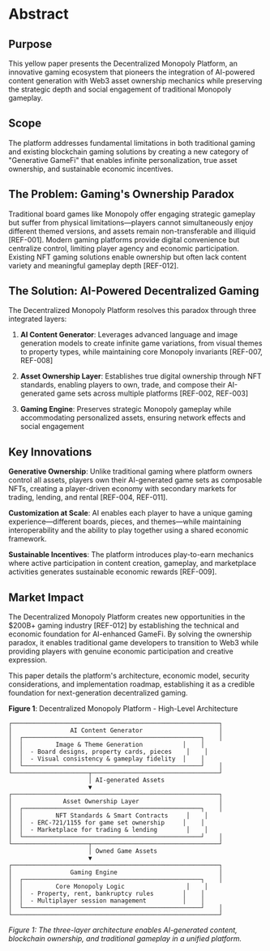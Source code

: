 # Abstract

## Purpose
This yellow paper presents the Decentralized Monopoly Platform, an innovative gaming ecosystem that pioneers the integration of AI-powered content generation with Web3 asset ownership mechanics while preserving the strategic depth and social engagement of traditional Monopoly gameplay.

## Scope
The platform addresses fundamental limitations in both traditional gaming and existing blockchain gaming solutions by creating a new category of "Generative GameFi" that enables infinite personalization, true asset ownership, and sustainable economic incentives.

## The Problem: Gaming's Ownership Paradox

Traditional board games like Monopoly offer engaging strategic gameplay but suffer from physical limitations—players cannot simultaneously enjoy different themed versions, and assets remain non-transferable and illiquid [REF-001]. Modern gaming platforms provide digital convenience but centralize control, limiting player agency and economic participation. Existing NFT gaming solutions enable ownership but often lack content variety and meaningful gameplay depth [REF-012].

## The Solution: AI-Powered Decentralized Gaming

The Decentralized Monopoly Platform resolves this paradox through three integrated layers:

1. **AI Content Generator**: Leverages advanced language and image generation models to create infinite game variations, from visual themes to property types, while maintaining core Monopoly invariants [REF-007, REF-008]

2. **Asset Ownership Layer**: Establishes true digital ownership through NFT standards, enabling players to own, trade, and compose their AI-generated game sets across multiple platforms [REF-002, REF-003]

3. **Gaming Engine**: Preserves strategic Monopoly gameplay while accommodating personalized assets, ensuring network effects and social engagement

## Key Innovations

**Generative Ownership**: Unlike traditional gaming where platform owners control all assets, players own their AI-generated game sets as composable NFTs, creating a player-driven economy with secondary markets for trading, lending, and rental [REF-004, REF-011].

**Customization at Scale**: AI enables each player to have a unique gaming experience—different boards, pieces, and themes—while maintaining interoperability and the ability to play together using a shared economic framework.

**Sustainable Incentives**: The platform introduces play-to-earn mechanics where active participation in content creation, gameplay, and marketplace activities generates sustainable economic rewards [REF-009].

## Market Impact

The Decentralized Monopoly Platform creates new opportunities in the $200B+ gaming industry [REF-012] by establishing the technical and economic foundation for AI-enhanced GameFi. By solving the ownership paradox, it enables traditional game developers to transition to Web3 while providing players with genuine economic participation and creative expression.

This paper details the platform's architecture, economic model, security considerations, and implementation roadmap, establishing it as a credible foundation for next-generation decentralized gaming.

**Figure 1**: Decentralized Monopoly Platform - High-Level Architecture

```
┌─────────────────────────────────────────────────────────┐
│                AI Content Generator                     │
│  ┌─────────────────────────────────────────────────┐    │
│  │         Image & Theme Generation           │    │
│  │  - Board designs, property cards, pieces    │    │
│  │  - Visual consistency & gameplay fidelity  │    │
│  └─────────────────────────────────────────────────┘    │
└─────────────────────┬───────────────────────────────────┘
                      │ AI-generated Assets
                      ▼
┌─────────────────────────────────────────────────────────┐
│              Asset Ownership Layer                      │
│  ┌─────────────────────────────────────────────────┐    │
│  │         NFT Standards & Smart Contracts     │    │
│  │  - ERC-721/1155 for game set ownership     │    │
│  │  - Marketplace for trading & lending        │    │
│  └─────────────────────────────────────────────────┘    │
└─────────────────────┬───────────────────────────────────┘
                      │ Owned Game Assets
                      ▼
┌─────────────────────────────────────────────────────────┐
│                Gaming Engine                            │
│  ┌─────────────────────────────────────────────────┐    │
│  │         Core Monopoly Logic                 │    │
│  │  - Property, rent, bankruptcy rules        │    │
│  │  - Multiplayer session management          │    │
│  └─────────────────────────────────────────────────┘    │
└─────────────────────────────────────────────────────────┘
```

*Figure 1: The three-layer architecture enables AI-generated content, blockchain ownership, and traditional gameplay in a unified platform.*
